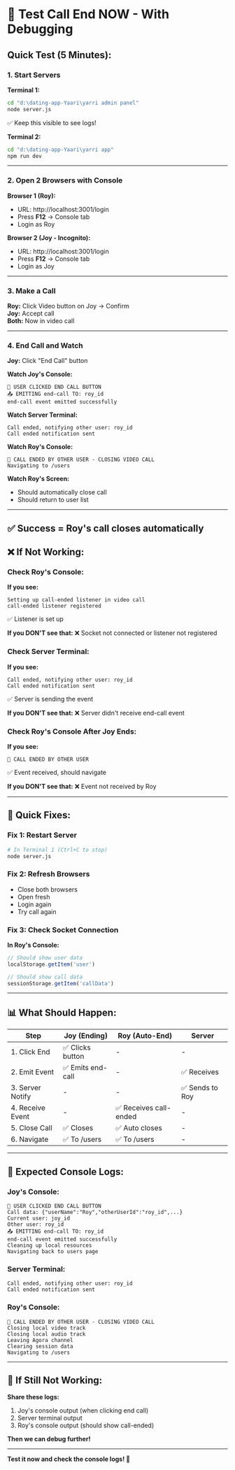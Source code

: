 # 🚀 Test Call End NOW - With Debugging

## Quick Test (5 Minutes):

### 1. Start Servers

**Terminal 1:**
```bash
cd "d:\dating-app-Yaari\yarri admin panel"
node server.js
```
✅ Keep this visible to see logs!

**Terminal 2:**
```bash
cd "d:\dating-app-Yaari\yarri app"
npm run dev
```

---

### 2. Open 2 Browsers with Console

**Browser 1 (Roy):**
- URL: http://localhost:3001/login
- Press **F12** → Console tab
- Login as Roy

**Browser 2 (Joy - Incognito):**
- URL: http://localhost:3001/login
- Press **F12** → Console tab
- Login as Joy

---

### 3. Make a Call

**Roy:** Click Video button on Joy → Confirm  
**Joy:** Accept call  
**Both:** Now in video call

---

### 4. End Call and Watch

**Joy:** Click "End Call" button

**Watch Joy's Console:**
```
🔴 USER CLICKED END CALL BUTTON
📤 EMITTING end-call TO: roy_id
end-call event emitted successfully
```

**Watch Server Terminal:**
```
Call ended, notifying other user: roy_id
Call ended notification sent
```

**Watch Roy's Console:**
```
🔴 CALL ENDED BY OTHER USER - CLOSING VIDEO CALL
Navigating to /users
```

**Watch Roy's Screen:**
- Should automatically close call
- Should return to user list

---

## ✅ Success = Roy's call closes automatically

## ❌ If Not Working:

### Check Roy's Console:

**If you see:**
```
Setting up call-ended listener in video call
call-ended listener registered
```
✅ Listener is set up

**If you DON'T see that:**
❌ Socket not connected or listener not registered

### Check Server Terminal:

**If you see:**
```
Call ended, notifying other user: roy_id
Call ended notification sent
```
✅ Server is sending the event

**If you DON'T see that:**
❌ Server didn't receive end-call event

### Check Roy's Console After Joy Ends:

**If you see:**
```
🔴 CALL ENDED BY OTHER USER
```
✅ Event received, should navigate

**If you DON'T see that:**
❌ Event not received by Roy

---

## 🔧 Quick Fixes:

### Fix 1: Restart Server
```bash
# In Terminal 1 (Ctrl+C to stop)
node server.js
```

### Fix 2: Refresh Browsers
- Close both browsers
- Open fresh
- Login again
- Try call again

### Fix 3: Check Socket Connection
**In Roy's Console:**
```javascript
// Should show user data
localStorage.getItem('user')

// Should show call data
sessionStorage.getItem('callData')
```

---

## 📊 What Should Happen:

| Step | Joy (Ending) | Roy (Auto-End) | Server |
|------|-------------|----------------|--------|
| 1. Click End | ✅ Clicks button | - | - |
| 2. Emit Event | ✅ Emits end-call | - | ✅ Receives |
| 3. Server Notify | - | - | ✅ Sends to Roy |
| 4. Receive Event | - | ✅ Receives call-ended | - |
| 5. Close Call | ✅ Closes | ✅ Auto closes | - |
| 6. Navigate | ✅ To /users | ✅ To /users | - |

---

## 🎯 Expected Console Logs:

### Joy's Console:
```
🔴 USER CLICKED END CALL BUTTON
Call data: {"userName":"Roy","otherUserId":"roy_id",...}
Current user: joy_id
Other user: roy_id
📤 EMITTING end-call TO: roy_id
end-call event emitted successfully
Cleaning up local resources
Navigating back to users page
```

### Server Terminal:
```
Call ended, notifying other user: roy_id
Call ended notification sent
```

### Roy's Console:
```
🔴 CALL ENDED BY OTHER USER - CLOSING VIDEO CALL
Closing local video track
Closing local audio track
Leaving Agora channel
Clearing session data
Navigating to /users
```

---

## 🚨 If Still Not Working:

**Share these logs:**
1. Joy's console output (when clicking end call)
2. Server terminal output
3. Roy's console output (should show call-ended)

**Then we can debug further!**

---

**Test it now and check the console logs! 🎉**
